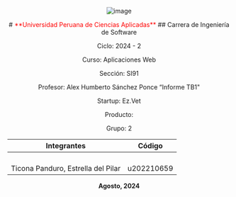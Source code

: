 <div align="center">

![image](https://github.com/PetPalORG/PetPal-Informe/assets/164519824/55b272a3-26f7-4c8b-9da7-39b023ceaeb5)
</p> 
# <span style="color:red">**Universidad Peruana de Ciencias Aplicadas**</span>
## Carrera de Ingeniería de Software

Ciclo: 2024 - 2

Curso: Aplicaciones Web

Sección: SI91

Profesor: Alex Humberto Sánchez Ponce
“Informe TB1"

Startup: Ez.Vet

Producto: 

Grupo: 2

|          Integrantes          |      Código      |
|:-----------------------------:|:-------------------:|
|      |        |
|     |        |
|     |       |
|||
|Ticona Panduro, Estrella del Pilar| u202210659|



</div>


<p align="center">
    <strong>Agosto, 2024</strong>
</p>
<br>

